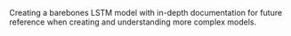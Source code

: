 Creating a barebones LSTM model with in-depth documentation for future reference when creating and understanding more complex models.

